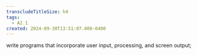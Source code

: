 ```yaml
---
transcludeTitleSize: h4
tags:
  - A2.1
created: 2024-09-30T13:51:07.000-0400
---
```

write programs that incorporate user input, processing, and screen output;